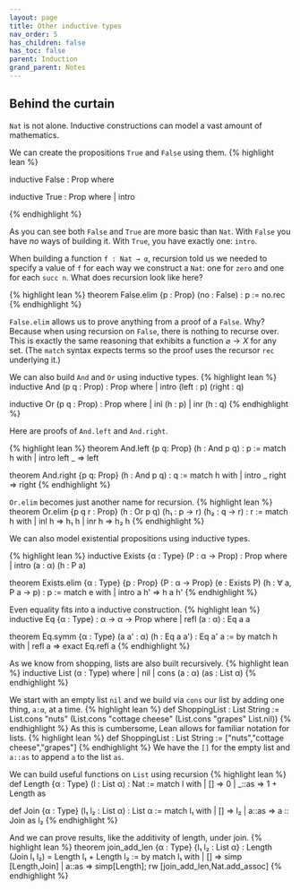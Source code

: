 ```yaml
---
layout: page
title: Other inductive types
nav_order: 5
has_children: false
has_toc: false
parent: Induction 
grand_parent: Notes
---
```


## Behind the curtain 

`Nat` is not alone. Inductive constructions 
can model a vast amount of mathematics. 

We can create the propositions `True` and `False` 
using them. 
{% highlight lean %}

inductive False : Prop where 

inductive True : Prop where 
  | intro 

{% endhighlight %}

As you can see both `False` and `True` are more 
basic than `Nat`. With `False` you have *no* ways of 
building it. With `True`, you have exactly one: `intro`. 

When building a function `f : Nat → α`, recursion told 
us we needed to specify a value of `f` for each way 
we construct a `Nat`: one for `zero` and one for each `succ n`. 
What does recursion look like here? 

{% highlight lean %}
theorem False.elim {p : Prop} (no : False) : p := no.rec 
{% endhighlight %}

`False.elim` allows us to prove anything from a proof of 
a `False`. Why? Because when using recursion on `False`, 
there is nothing to recurse over. This is exactly the 
same reasoning that exhibits a function $\varnothing \to 
X$ for any set. (The `match` syntax expects terms so the 
proof uses the recursor `rec` underlying it.) 

We can also build `And` and `Or` using inductive types.
{% highlight lean %}
inductive And (p q : Prop) : Prop where 
  | intro (left : p) (right : q) 

inductive Or (p q : Prop) : Prop where 
  | inl (h : p)
  | inr (h : q) 
{% endhighlight %}

Here are proofs of `And.left` and `And.right`. 

{% highlight lean %}
theorem And.left {p q: Prop} (h : And p q) : p := 
  match h with 
  | intro left _ => left 

theorem And.right {p q: Prop} (h : And p q) : q := 
  match h with 
  | intro _ right => right 
{% endhighlight %}

`Or.elim` becomes just another name for recursion.
{% highlight lean %}
theorem Or.elim {p q r : Prop} (h : Or p q) (h₁ : p → r) 
  (h₂ : q → r) : r :=
    match h with 
    | inl h => h₁ h 
    | inr h => h₂ h 
{% endhighlight %}

We can also model existential propositions using inductive 
types. 

{% highlight lean %}
inductive Exists {α : Type} (P : α → Prop) : Prop where 
  | intro (a : α) (h : P a) 

theorem Exists.elim {α : Type} {p : Prop} {P : α → Prop} 
  (e : Exists P) (h : ∀ a, P a → p) : p := 
    match e with 
    | intro a h' => h a h' 
{% endhighlight %}

Even equality fits into a inductive construction. 
{% highlight lean %}
inductive Eq {α : Type} : α → α → Prop where 
  | refl (a : α) : Eq a a  

theorem Eq.symm {α : Type} (a a' : α) (h : Eq a a') : Eq a' a := by 
  match h with 
  | refl a => exact Eq.refl a 
{% endhighlight %}

As we know from shopping, lists are also built recursively. 
{% highlight lean %}
inductive List (α : Type) where 
  | nil 
  | cons (a : α) (as : List α) 
{% endhighlight %}

We start with an empty list `nil` and we build via `cons` 
our list by adding one thing, `a:α`, at a time. 
{% highlight lean %}
def ShoppingList : List String := 
  List.cons "nuts" (List.cons "cottage cheese" 
  (List.cons "grapes" List.nil))
{% endhighlight %}
As this is cumbersome, Lean allows for familiar notation 
for lists. 
{% highlight lean %}
def ShoppingList : List String := 
  ["nuts","cottage cheese","grapes"]
{% endhighlight %}
We have the `[]` for the empty list and `a::as` to append 
`a` to the list `as`. 

We can build useful functions on `List` using recursion 
{% highlight lean %}
def Length {α : Type} (l : List α) : Nat := 
  match l with 
  | [] => 0 
  | _::as => 1 + Length as

def Join {α : Type} (l₁ l₂ : List α) : List α := 
  match l₁ with 
  | [] => l₂ 
  | a::as => a :: Join as l₂ 
{% endhighlight %}

And we can prove results, like the additivity of length, 
under join. 
{% highlight lean %}
theorem join_add_len {α : Type} {l₁ l₂ : List α} : 
  Length (Join l₁ l₂) = Length l₁ + Length l₂ := by 
    match l₁ with 
    | [] => simp [Length,Join] 
    | a::as => simp[Length]; rw [join_add_len,Nat.add_assoc]
{% endhighlight %}

